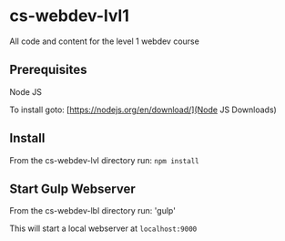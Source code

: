 # cs-webdev-lvl1
All code and content for the level 1 webdev course

## Prerequisites
Node JS

To install goto: [https://nodejs.org/en/download/](Node JS Downloads)

## Install
From the cs-webdev-lvl directory run:
  `npm install`

## Start Gulp Webserver
From the cs-webdev-lbl directory run:
  'gulp'

This will start a local webserver at `localhost:9000`
